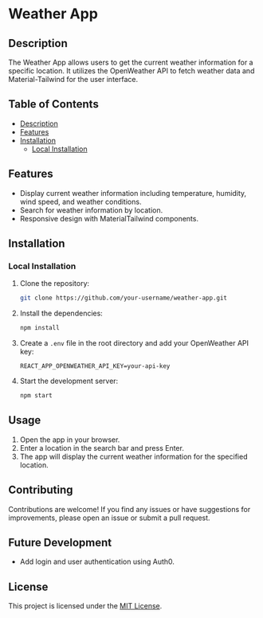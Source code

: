 # Weather App

## Description

The Weather App allows users to get the current weather information for a specific location. It utilizes the OpenWeather API to fetch weather data and Material-Tailwind for the user interface.

## Table of Contents

- [Description](#description)
- [Features](#features)
- [Installation](#installation)
  - [Local Installation](#local-installation)

## Features

- Display current weather information including temperature, humidity, wind speed, and weather conditions.
- Search for weather information by location.
- Responsive design with MaterialTailwind components.

## Installation

### Local Installation

1. Clone the repository:

   ```bash
   git clone https://github.com/your-username/weather-app.git
   ```

2. Install the dependencies:

   ```bash
   npm install
   ```

3. Create a `.env` file in the root directory and add your OpenWeather API key:

   ```plaintext
   REACT_APP_OPENWEATHER_API_KEY=your-api-key
   ```

4. Start the development server:

   ```bash
   npm start
   ```

## Usage

1. Open the app in your browser.
2. Enter a location in the search bar and press Enter.
3. The app will display the current weather information for the specified location.

## Contributing

Contributions are welcome! If you find any issues or have suggestions for improvements, please open an issue or submit a pull request.

## Future Development

- Add login and user authentication using Auth0.

## License

This project is licensed under the [MIT License](LICENSE).
